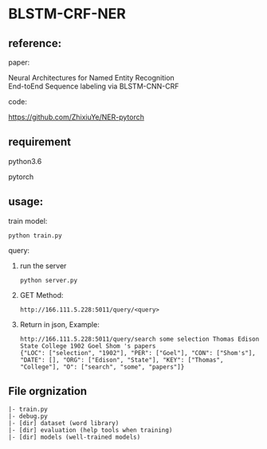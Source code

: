# BLSTM-CRF-NER
## reference:

paper:

Neural Architectures for Named Entity Recognition<br/>
End-toEnd Sequence labeling via BLSTM-CNN-CRF<br/>
   
code:

https://github.com/ZhixiuYe/NER-pytorch<br/>

## requirement

python3.6

pytorch

## usage:

train model:

```
python train.py
```

query:


1. run the server
	
	```
	python server.py
	```
	
2. GET Method:
	
	```
	http://166.111.5.228:5011/query/<query>
	```
	
3. Return in json, Example:

	```
	http://166.111.5.228:5011/query/search some selection Thomas Edison State College 1902 Goel Shom 's papers
	{"LOC": ["selection", "1902"], "PER": ["Goel"], "CON": ["Shom's"], "DATE": [], "ORG": ["Edison", "State"], "KEY": ["Thomas", "College"], "O": ["search", "some", "papers"]}
	```
	
## File orgnization

```
|- train.py 
|- debug.py 
|- [dir] dataset (word library)
|- [dir] evaluation (help tools when training)
|- [dir] models (well-trained models)
```